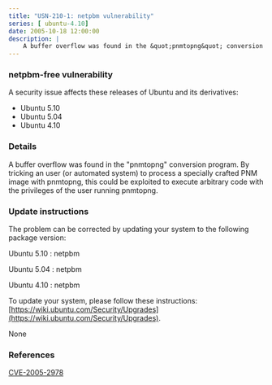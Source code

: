 ```yaml
---
title: "USN-210-1: netpbm vulnerability"
series: [ ubuntu-4.10]
date: 2005-10-18 12:00:00
description: |
    A buffer overflow was found in the &quot;pnmtopng&quot; conversion program. By tricking an user (or automated system) to process a specially crafted PNM image with pnmtopng, this could be exploited to execute arbitrary code with the privileges of the user running pnmtopng.
--- 
```

 
 


### netpbm-free vulnerability

A security issue affects these releases of Ubuntu and its derivatives:

* Ubuntu 5.10
* Ubuntu 5.04
* Ubuntu 4.10

### Details

A buffer overflow was found in the &quot;pnmtopng&quot; conversion program. By tricking an user (or automated system) to process a specially crafted PNM image with pnmtopng, this could be exploited to execute arbitrary code with the privileges of the user running pnmtopng.

### Update instructions

The problem can be corrected by updating your system to the following package version:

Ubuntu 5.10
 : netpbm 

Ubuntu 5.04
 : netpbm 

Ubuntu 4.10
 : netpbm 

To update your system, please follow these instructions: [https://wiki.ubuntu.com/Security/Upgrades](https://wiki.ubuntu.com/Security/Upgrades).

None

### References

 
 [CVE-2005-2978](http://people.ubuntu.com/~ubuntu-security/cve/CVE-2005-2978)
 

